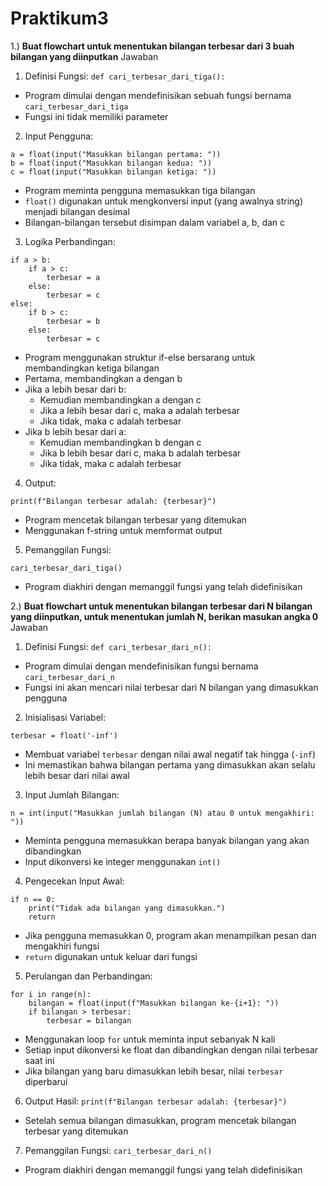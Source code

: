 # Praktikum3

1.) **Buat flowchart untuk menentukan bilangan terbesar dari 3 buah bilangan yang
diinputkan**
Jawaban

1. Definisi Fungsi:
```def cari_terbesar_dari_tiga():```
- Program dimulai dengan mendefinisikan sebuah fungsi bernama `cari_terbesar_dari_tiga`
- Fungsi ini tidak memiliki parameter

2. Input Pengguna:
```
a = float(input("Masukkan bilangan pertama: "))
b = float(input("Masukkan bilangan kedua: "))
c = float(input("Masukkan bilangan ketiga: "))
```
- Program meminta pengguna memasukkan tiga bilangan
- `float()` digunakan untuk mengkonversi input (yang awalnya string) menjadi bilangan desimal
- Bilangan-bilangan tersebut disimpan dalam variabel a, b, dan c

3. Logika Perbandingan:
```
if a > b:
    if a > c:
        terbesar = a
    else:
        terbesar = c
else:
    if b > c:
        terbesar = b
    else:
        terbesar = c
```
- Program menggunakan struktur if-else bersarang untuk membandingkan ketiga bilangan
- Pertama, membandingkan a dengan b
- Jika a lebih besar dari b:
  - Kemudian membandingkan a dengan c
  - Jika a lebih besar dari c, maka a adalah terbesar
  - Jika tidak, maka c adalah terbesar
- Jika b lebih besar dari a:
  - Kemudian membandingkan b dengan c
  - Jika b lebih besar dari c, maka b adalah terbesar
  - Jika tidak, maka c adalah terbesar

4. Output:
```
print(f"Bilangan terbesar adalah: {terbesar}")
```
- Program mencetak bilangan terbesar yang ditemukan
- Menggunakan f-string untuk memformat output

5. Pemanggilan Fungsi:
```
cari_terbesar_dari_tiga()
```
- Program diakhiri dengan memanggil fungsi yang telah didefinisikan

2.) **Buat flowchart untuk menentukan bilangan terbesar dari N bilangan yang diinputkan, untuk menentukan jumlah N, berikan masukan angka 0**
Jawaban

1. Definisi Fungsi:
```def cari_terbesar_dari_n():```
- Program dimulai dengan mendefinisikan fungsi bernama `cari_terbesar_dari_n`
- Fungsi ini akan mencari nilai terbesar dari N bilangan yang dimasukkan pengguna

2. Inisialisasi Variabel:
```
terbesar = float('-inf')
```
- Membuat variabel `terbesar` dengan nilai awal negatif tak hingga (`-inf`)
- Ini memastikan bahwa bilangan pertama yang dimasukkan akan selalu lebih besar dari nilai awal

3. Input Jumlah Bilangan:
```
n = int(input("Masukkan jumlah bilangan (N) atau 0 untuk mengakhiri: "))
```
- Meminta pengguna memasukkan berapa banyak bilangan yang akan dibandingkan
- Input dikonversi ke integer menggunakan `int()`

4. Pengecekan Input Awal:
```
if n == 0:
    print("Tidak ada bilangan yang dimasukkan.")
    return
```
- Jika pengguna memasukkan 0, program akan menampilkan pesan dan mengakhiri fungsi
- `return` digunakan untuk keluar dari fungsi

5. Perulangan dan Perbandingan:
```
for i in range(n):
    bilangan = float(input(f"Masukkan bilangan ke-{i+1}: "))
    if bilangan > terbesar:
        terbesar = bilangan
```
- Menggunakan loop `for` untuk meminta input sebanyak N kali
- Setiap input dikonversi ke float dan dibandingkan dengan nilai terbesar saat ini
- Jika bilangan yang baru dimasukkan lebih besar, nilai `terbesar` diperbarui

6. Output Hasil:
```print(f"Bilangan terbesar adalah: {terbesar}")```
- Setelah semua bilangan dimasukkan, program mencetak bilangan terbesar yang ditemukan

7. Pemanggilan Fungsi:
```cari_terbesar_dari_n()```
- Program diakhiri dengan memanggil fungsi yang telah didefinisikan
